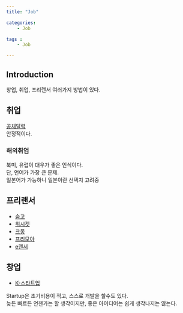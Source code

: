 ```yaml
---
title: "Job"

categories:
    - Job

tags :
    - Job

---
```


## Introduction
창업, 취업, 프리랜서 여러가지 방법이 있다.  

## 취업
[공채달력](http://www.saramin.co.kr/zf_user/calendar)    
안정적이다.  
### 해외취업
북미, 유럽이 대우가 좋은 인식이다.  
단, 언어가 가장 큰 문제.  
일본어가 가능하니 일본이란 선택지 고려중  

## 프리랜서
- [숨고](https://www.soomgo.com/)
- [위시켓](https://www.wishket.com/)
- [크몽](https://kmong.com/)
- [프리모아](https://www.freemoa.net/)
- [e랜서](http://www.elancer.co.kr/)

## 창업
- [K-스타트업](https://www.k-startup.go.kr/)

Startup은 초기비용이 적고, 스스로 개발을 할수도 있다.  
늦든 빠르든 언젠가는 할 생각이지만, 좋은 아이디어는 쉽게 생각나지는 않는다.  
